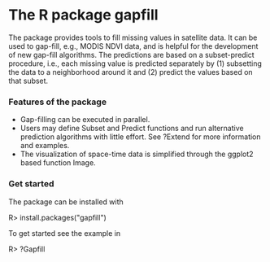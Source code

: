 The R package gapfill 
=====================

The package provides tools to fill missing values in 
satellite data. It can be used to gap-fill, e.g., MODIS NDVI 
data, and is helpful for the development of new gap-fill 
algorithms. The predictions are based on a subset-predict 
procedure, i.e., each missing value is predicted separately by
(1) subsetting the data to a neighborhood around it and 
(2) predict the values based on that subset.

### Features of the package
  * Gap-filling can be executed in parallel.
  * Users may define Subset and Predict functions and 
    run alternative prediction algorithms with little effort. 
    See ?Extend for more information and examples.
  * The visualization of space-time data is simplified 
    through the ggplot2 based function Image.



### Get started 

The package can be installed with 

R> install.packages("gapfill")

To get started see the example in 

R> ?Gapfill


